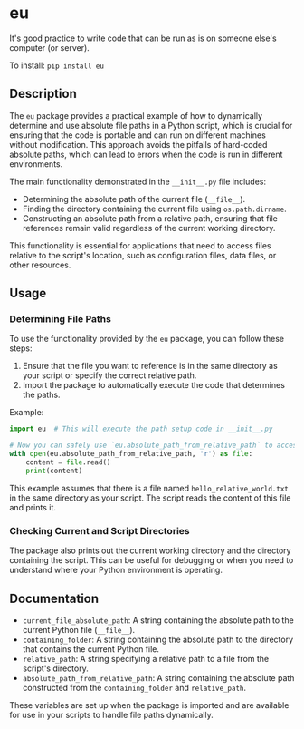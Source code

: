 # eu

It's good practice to write code that can be run as is on someone else's computer (or server).

To install:	```pip install eu```

## Description

The `eu` package provides a practical example of how to dynamically determine and use absolute file paths in a Python script, which is crucial for ensuring that the code is portable and can run on different machines without modification. This approach avoids the pitfalls of hard-coded absolute paths, which can lead to errors when the code is run in different environments.

The main functionality demonstrated in the `__init__.py` file includes:
- Determining the absolute path of the current file (`__file__`).
- Finding the directory containing the current file using `os.path.dirname`.
- Constructing an absolute path from a relative path, ensuring that file references remain valid regardless of the current working directory.

This functionality is essential for applications that need to access files relative to the script's location, such as configuration files, data files, or other resources.

## Usage

### Determining File Paths

To use the functionality provided by the `eu` package, you can follow these steps:

1. Ensure that the file you want to reference is in the same directory as your script or specify the correct relative path.
2. Import the package to automatically execute the code that determines the paths.

Example:
```python
import eu  # This will execute the path setup code in __init__.py

# Now you can safely use `eu.absolute_path_from_relative_path` to access files
with open(eu.absolute_path_from_relative_path, 'r') as file:
    content = file.read()
    print(content)
```

This example assumes that there is a file named `hello_relative_world.txt` in the same directory as your script. The script reads the content of this file and prints it.

### Checking Current and Script Directories

The package also prints out the current working directory and the directory containing the script. This can be useful for debugging or when you need to understand where your Python environment is operating.

## Documentation

- `current_file_absolute_path`: A string containing the absolute path to the current Python file (`__file__`).
- `containing_folder`: A string containing the absolute path to the directory that contains the current Python file.
- `relative_path`: A string specifying a relative path to a file from the script's directory.
- `absolute_path_from_relative_path`: A string containing the absolute path constructed from the `containing_folder` and `relative_path`.

These variables are set up when the package is imported and are available for use in your scripts to handle file paths dynamically.
